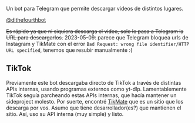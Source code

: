 Un bot para Telegram que permite descargar videos de distintos lugares.

[@dlthefourthbot](https://t.me/dlthefourthbot)

~~Es rápido ya que ni siquiera descarga el video, solo le pasa a Telegram la URL para descargarlos.~~ 2023-05-09: parece que Telegram bloquea urls de Instagram y TikMate con el error `Bad Request: wrong file identifier/HTTP URL specified`, tenemos que resubir manualmente :(

## TikTok

Previamente este bot descargaba directo de TikTok a través de distintas APIs internas, usando programas externos como yt-dlp. Lamentablemente TikTok seguía parcheando estas APIs internas, que hacía mantener un sideproject molesto. Por suerte, encontré [TikMate](https://tikmate.app) que es un sitio que los descarga por vos. Asumo que tiene desarrollador(es?) que mantienen el sitio. Así, uso su API interna (muy simple) y listo.

